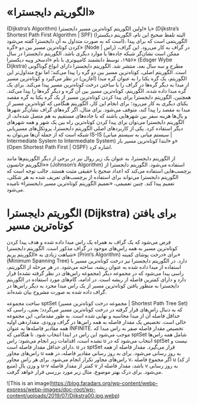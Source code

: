 &#x202b;
# «الگوریتم دایجسترا»

(Dijkstra’s Algorithm) یا «اولین الگوریتم کوتاه‌ترین مسیر دایجسترا» (Dijkstra’s Shortest Path First Algorithm | SPF) (البته تلفظ صحیح این نام، الگوریتم دیکسترا است که به صورت متداول به آن دایجسترا گفته می‌شود)، الگوریتمی است که برای پیدا کردن کوتاه‌ترین مسیر بین دو «گره» (Node | راس) در گراف به کار می‌رود. این گراف، ممکن است نشان‌گر شبکه جاده‌ها یا موارد دیگری باشد. الگوریتم دایجسترا در سال ۱۹۵۶، توسط دانشمند کامپیوتری با نام «ادسخر ویبه دیکسترا» (Edsger Wybe Dijkstra) مطرح و سه سال بعد، منتشر شد. الگوریتم دایجسترا دارای انواع گوناگونی است. الگوریتم اصلی، کوتاه‌ترین مسیر بین دو گره را پیدا می‌کند؛ اما نوع متداول‌تر این الگوریتم، یک گره یکتا را به عنوان گره مبدا (آغازین) در نظر می‌گیرد و کوتاه‌ترین مسیر از مبدا به دیگر گره‌ها در گراف را با ساختن درخت کوتاه‌ترین مسیر پیدا می‌کند.
برای یک گره مبدا داده شده، الگوریتم، کوتاه‌ترین مسیر بین آن گره و دیگر گره‌ها را پیدا می‌کند. همچنین، الگوریتم دایجسترا برای پیدا کردن کوتاه‌ترین مسیر از یک گره یکتا به گره مقصد یکتای دیگری به کار می‌رود؛ برای انجام این کار، الگوریتم هنگامی که کوتاه‌ترین مسیر از مبدا به مقصد را پیدا کند، متوقف می‌شود. برای مثال، اگر گره‌های گراف نشان‌گر شهرها و یال‌ها هزینه سفر بین شهرهایی باشند که با جاده‌های مستقیم به هم متصل شده‌اند، از الگوریتم دایجسترا می‌توان برای پیدا کردن کوتاه‌ترین راه بین یک شهر و همه شهرهای دیگر استفاده کرد. یکی از کاربردهای اصلی الگوریتم دایجسترا، پروتکل‌های مسیریابی شبکه است که از جمله آن‌ها می‌توان به IS-IS (سیستم میانی به سیستم میانی | Intermediate System to Intermediate System) و «ابتدا کوتاه‌ترین مسیر باز» (Open Shortest Path First | OSPF) اشاره کرد.

از الگوریتم دایجسترا، به عنوان یک زیر روال نیز در برخی از دیگر الگوریتم‌ها مانند «الگوریتم جانسون» (Johnson’s Algorithm) استفاده می‌شود. الگوریتم دایجسترا از برچسب‌هایی استفاده می‌کند که اعداد صحیح یا حقیقی مثبت هستند. جالب توجه است که الگوریتم دایجسترا می‌تواند برای استفاده از برچسب‌های تعریف شده به هر شکلی، تعمیم پیدا کند. چنین تعمیمی، «تعمیم الگوریتم کوتاه‌ترین مسیر دایجسترا» نامیده می‌شود.


# الگوریتم دایجسترا (Dijkstra) برای یافتن کوتاه‌ترین مسیر

فرض می‌شود که یک گراف به همراه یک راس مبدا داده شده و هدف پیدا کردن کوتاه‌ترین مسیر به همه راس‌های موجود در گراف مذکور است. الگوریتم دایجسترا شباهت زیادی به «الگوریتم پریم» (Prim’s Algorithm) برای «درخت پوشای کمینه» (Minimum Spanning Tree) دارد. در الگوریتم دایجسترا نیز درخت کوتاه‌ترین مسیر با استفاده از مبدا داده شده به عنوان ریشه، ساخته می‌شود. در هر مرحله از الگوریتم، راسی پیدا می‌شود که در مجموعه دیگر (مجموعه راس‌های در نظر گرفته نشده) قرار دارد و دارای کمترین فاصله از ریشه است. در ادامه، گام‌های مورد استفاده در الگوریتم دایجسترا به منظور یافتن کوتاه‌ترین مسیر از یک راس مبدا مجرد به دیگر راس‌ها در گراف داده شده به صورت مشروح بیان شده‌اند.

ساخت مجموعه sptSet (مجموعه درخت کوتاه‌ترین مسیر | Shortest Path Tree Set) که به دنبال راس‌های قرار گرفته در درخت کوتاه‌ترین مسیر می‌گردد؛ یعنی، راسی که حداقل فاصله آن از مبدا محاسبه و نهایی شده است. به طور مقدماتی، این مجموعه خالی است.
تخصیص یک مقدار فاصله به همه راس‌ها در گراف ورودی. مقداردهی اولیه همه مقادیر فاصله‌ها به عنوان INFINITE. تخصیص مقدار فاصله صفر به راس مبدا که موجب می‌شود این راس در ابتدا انتخاب شود.
تا هنگامی که sptSet شامل همه راس‌ها نشده است، اقدامات زیر انجام می‌شود:
راس u انتخاب می‌شود که در sptSet نیست و دارای حداقل مقدار فاصله است.
u در sptSet قرار می‌گیرد.
مقدار فاصله از همه راس‌های مجاور u به روز رسانی می‌شود. برای به روز رسانی مقادیر فاصله، در همه راس‌های مجاور تکرار انجام می‌شود. برای هر راس مجاور v، اگر مجموع فاصله u (از کد منبع) و وزن یال u-v کمتر از مقدار فاصله v باشد، مقدار فاصله از v به روز رسانی می‌شود.
برای درک بهتر موضوع، مثال زیر مورد بررسی قرار خواهد گرفت.



![This is an image(https://blog.faradars.org/wp-content/webp-express/webp-images/doc-root/wp-content/uploads/2019/07/Dijkstra00.jpg.webp)

